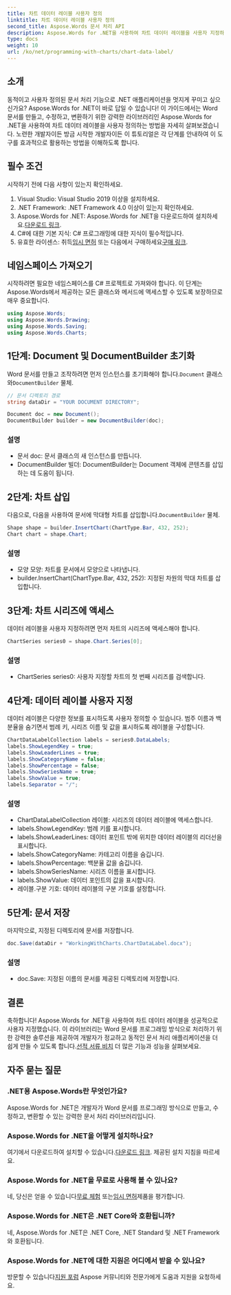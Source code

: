 ```yaml
---
title: 차트 데이터 레이블 사용자 정의
linktitle: 차트 데이터 레이블 사용자 정의
second_title: Aspose.Words 문서 처리 API
description: Aspose.Words for .NET을 사용하여 차트 데이터 레이블을 사용자 지정하는 방법을 단계별 가이드로 알아보세요. .NET 개발자에게 완벽합니다.
type: docs
weight: 10
url: /ko/net/programming-with-charts/chart-data-label/
---
```

## 소개

동적이고 사용자 정의된 문서 처리 기능으로 .NET 애플리케이션을 멋지게 꾸미고 싶으신가요? Aspose.Words for .NET이 바로 답일 수 있습니다! 이 가이드에서는 Word 문서를 만들고, 수정하고, 변환하기 위한 강력한 라이브러리인 Aspose.Words for .NET을 사용하여 차트 데이터 레이블을 사용자 정의하는 방법을 자세히 살펴보겠습니다. 노련한 개발자이든 방금 시작한 개발자이든 이 튜토리얼은 각 단계를 안내하여 이 도구를 효과적으로 활용하는 방법을 이해하도록 합니다.

## 필수 조건

시작하기 전에 다음 사항이 있는지 확인하세요.

1. Visual Studio: Visual Studio 2019 이상을 설치하세요.
2. .NET Framework: .NET Framework 4.0 이상이 있는지 확인하세요.
3.  Aspose.Words for .NET: Aspose.Words for .NET을 다운로드하여 설치하세요.[다운로드 링크](https://releases.aspose.com/words/net/).
4. C#에 대한 기본 지식: C# 프로그래밍에 대한 지식이 필수적입니다.
5.  유효한 라이센스: 취득[임시 면허](https://purchase.aspose.com/temporary-license/) 또는 다음에서 구매하세요[구매 링크](https://purchase.aspose.com/buy).

## 네임스페이스 가져오기

시작하려면 필요한 네임스페이스를 C# 프로젝트로 가져와야 합니다. 이 단계는 Aspose.Words에서 제공하는 모든 클래스와 메서드에 액세스할 수 있도록 보장하므로 매우 중요합니다.

```csharp
using Aspose.Words;
using Aspose.Words.Drawing;
using Aspose.Words.Saving;
using Aspose.Words.Charts;
```

## 1단계: Document 및 DocumentBuilder 초기화

Word 문서를 만들고 조작하려면 먼저 인스턴스를 초기화해야 합니다.`Document` 클래스와`DocumentBuilder` 물체.

```csharp
// 문서 디렉토리 경로
string dataDir = "YOUR DOCUMENT DIRECTORY";

Document doc = new Document();
DocumentBuilder builder = new DocumentBuilder(doc);
```

### 설명

- 문서 doc: 문서 클래스의 새 인스턴스를 만듭니다.
- DocumentBuilder 빌더: DocumentBuilder는 Document 객체에 콘텐츠를 삽입하는 데 도움이 됩니다.

## 2단계: 차트 삽입

 다음으로, 다음을 사용하여 문서에 막대형 차트를 삽입합니다.`DocumentBuilder` 물체.

```csharp
Shape shape = builder.InsertChart(ChartType.Bar, 432, 252);
Chart chart = shape.Chart;
```

### 설명

- 모양 모양: 차트를 문서에서 모양으로 나타냅니다.
- builder.InsertChart(ChartType.Bar, 432, 252): 지정된 차원의 막대 차트를 삽입합니다.

## 3단계: 차트 시리즈에 액세스

데이터 레이블을 사용자 지정하려면 먼저 차트의 시리즈에 액세스해야 합니다.

```csharp
ChartSeries series0 = shape.Chart.Series[0];
```

### 설명

- ChartSeries series0: 사용자 지정할 차트의 첫 번째 시리즈를 검색합니다.

## 4단계: 데이터 레이블 사용자 지정

데이터 레이블은 다양한 정보를 표시하도록 사용자 정의할 수 있습니다. 범주 이름과 백분율을 숨기면서 범례 키, 시리즈 이름 및 값을 표시하도록 레이블을 구성합니다.

```csharp
ChartDataLabelCollection labels = series0.DataLabels;
labels.ShowLegendKey = true;
labels.ShowLeaderLines = true;
labels.ShowCategoryName = false;
labels.ShowPercentage = false;
labels.ShowSeriesName = true;
labels.ShowValue = true;
labels.Separator = "/";
```

### 설명

- ChartDataLabelCollection 레이블: 시리즈의 데이터 레이블에 액세스합니다.
- labels.ShowLegendKey: 범례 키를 표시합니다.
- labels.ShowLeaderLines: 데이터 포인트 밖에 위치한 데이터 레이블의 리더선을 표시합니다.
- labels.ShowCategoryName: 카테고리 이름을 숨깁니다.
- labels.ShowPercentage: 백분율 값을 숨깁니다.
- labels.ShowSeriesName: 시리즈 이름을 표시합니다.
- labels.ShowValue: 데이터 포인트의 값을 표시합니다.
- 레이블.구분 기호: 데이터 레이블의 구분 기호를 설정합니다.

## 5단계: 문서 저장

마지막으로, 지정된 디렉토리에 문서를 저장합니다.

```csharp
doc.Save(dataDir + "WorkingWithCharts.ChartDataLabel.docx");
```

### 설명

- doc.Save: 지정된 이름의 문서를 제공된 디렉토리에 저장합니다.

## 결론

 축하합니다! Aspose.Words for .NET을 사용하여 차트 데이터 레이블을 성공적으로 사용자 지정했습니다. 이 라이브러리는 Word 문서를 프로그래밍 방식으로 처리하기 위한 강력한 솔루션을 제공하여 개발자가 정교하고 동적인 문서 처리 애플리케이션을 더 쉽게 만들 수 있도록 합니다.[선적 서류 비치](https://reference.aspose.com/words/net/) 더 많은 기능과 성능을 살펴보세요.

## 자주 묻는 질문

### .NET용 Aspose.Words란 무엇인가요?
Aspose.Words for .NET은 개발자가 Word 문서를 프로그래밍 방식으로 만들고, 수정하고, 변환할 수 있는 강력한 문서 처리 라이브러리입니다.

### Aspose.Words for .NET을 어떻게 설치하나요?
 여기에서 다운로드하여 설치할 수 있습니다.[다운로드 링크](https://releases.aspose.com/words/net/). 제공된 설치 지침을 따르세요.

### Aspose.Words for .NET을 무료로 사용해 볼 수 있나요?
 네, 당신은 얻을 수 있습니다[무료 체험](https://releases.aspose.com/) 또는[임시 면허](https://purchase.aspose.com/temporary-license/)제품을 평가합니다.

### Aspose.Words for .NET은 .NET Core와 호환됩니까?
네, Aspose.Words for .NET은 .NET Core, .NET Standard 및 .NET Framework와 호환됩니다.

### Aspose.Words for .NET에 대한 지원은 어디에서 받을 수 있나요?
 방문할 수 있습니다[지원 포럼](https://forum.aspose.com/c/words/8) Aspose 커뮤니티와 전문가에게 도움과 지원을 요청하세요.
